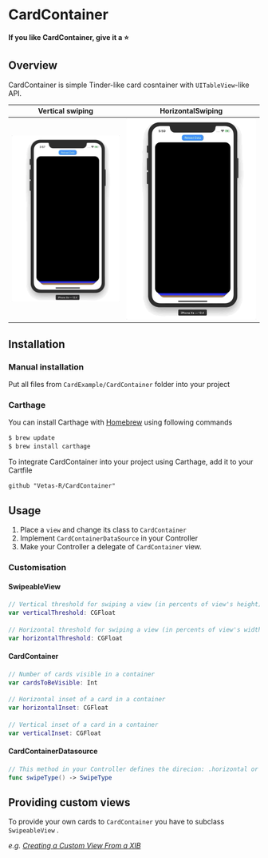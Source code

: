 # CardContainer

**If you like CardContainer, give it a ⭐**



## Overview

CardContainer is simple Tinder-like card cosntainer with `UITableView`-like API.

|                  Vertical swiping                  |                   HorizontalSwiping                   |
| :------------------------------------------------: | :---------------------------------------------------: |
| ![Vertical swiping](./Screenshots/CardExmaple.gif) | ![Horizontal swiping](./Screenshots/CardExample1.gif) |





## Installation

### Manual installation

Put all files from `CardExample/CardContainer` folder into your project



### Carthage

You can install Carthage with [Homebrew](https://brew.sh) using following commands

```bash
$ brew update
$ brew install carthage
```

To integrate CardContainer into your project using Carthage, add it to your Cartfile

```ogdl
github "Vetas-R/CardContainer"
```



## Usage

1. Place a `view`  and change its class to `CardContainer`
3. Implement `CardContainerDataSource` in your Controller
4. Make your Controller a delegate of `CardContainer` view.

### Customisation

#### SwipeableView

```swift
// Vertical threshold for swiping a view (in percents of view's height)
var verticalThreshold: CGFloat

// Horizontal threshold for swiping a view (in percents of view's width)
var horizontalThreshold: CGFloat
```

#### CardContainer

```swift
// Number of cards visible in a container
var cardsToBeVisible: Int

// Horizontal inset of a card in a container
var horizontalInset: CGFloat

// Vertical inset of a card in a container
var verticalInset: CGFloat
```

#### CardContainerDatasource

```swift
// This method in your Controller defines the direcion: .horizontal or .vertical
func swipeType() -> SwipeType
```



## Providing custom views

To provide your own cards to `CardContainer` you have to subclass `SwipeableView` .

*e.g. [Creating a Custom View From a XIB](https://medium.com/better-programming/swift-3-creating-a-custom-view-from-a-xib-ecdfe5b3a960)*

